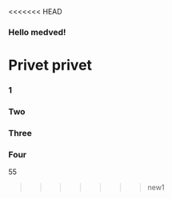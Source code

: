 <<<<<<< HEAD
### Hello medved!
 Privet privet 
=======
### 1
### Two
### Three
### Four
55
>>>>>>> new1
